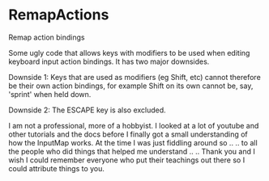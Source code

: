 # RemapActions
 Remap action bindings

Some ugly code that allows keys with modifiers to be used when editing keyboard input action bindings.  It has two major downsides.

Downside 1:  Keys that are used as modifiers (eg Shift, etc) cannot therefore be their own action bindings, for example Shift on its own cannot be, say, 'sprint' when held down.

Downside 2:  The ESCAPE key is also excluded.

I am not a professional, more of a hobbyist.  I looked at a lot of youtube and other tutorials and the docs before I finally got a small understanding of how the InputMap works.  At the time I was just fiddling around so ..
.. to all the people who did things that helped me understand ..
.. Thank you and I wish I could remember everyone who put their teachings out there so I could attribute things to you.
